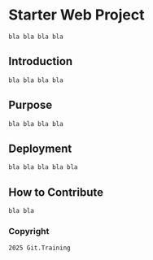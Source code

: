 # Starter Web Project

	bla bla bla bla 
## Introduction
	bla bla bla bla 
## Purpose 
	bla bla bla bla 
## Deployment
	bla bla bla bla bla
## How to Contribute
	bla bla

### Copyright 

	2025 Git.Training
	
	